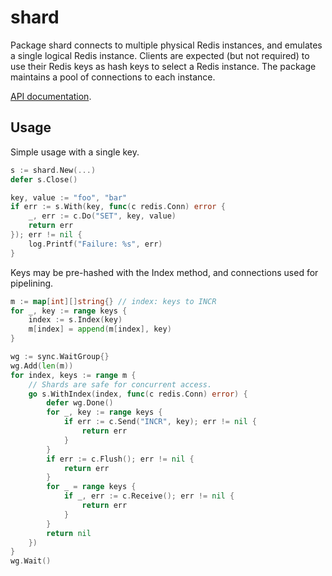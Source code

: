# shard

Package shard connects to multiple physical Redis instances, and emulates a
single logical Redis instance. Clients are expected (but not required) to use
their Redis keys as hash keys to select a Redis instance. The package
maintains a pool of connections to each instance.

[API documentation](http://godoc.org/github.com/soundcloud/roshi/shard).

## Usage

Simple usage with a single key.

```go
s := shard.New(...)
defer s.Close()

key, value := "foo", "bar"
if err := s.With(key, func(c redis.Conn) error {
	_, err := c.Do("SET", key, value)
	return err
}); err != nil {
	log.Printf("Failure: %s", err)
}
```

Keys may be pre-hashed with the Index method, and connections used for
pipelining.

```go
m := map[int][]string{} // index: keys to INCR
for _, key := range keys {
	index := s.Index(key)
	m[index] = append(m[index], key)
}

wg := sync.WaitGroup{}
wg.Add(len(m))
for index, keys := range m {
	// Shards are safe for concurrent access.
	go s.WithIndex(index, func(c redis.Conn) error) {
		defer wg.Done()
		for _, key := range keys {
			if err := c.Send("INCR", key); err != nil {
				return err
			}
		}
		if err := c.Flush(); err != nil {
			return err
		}
		for _ = range keys {
			if _, err := c.Receive(); err != nil {
				return err
			}
		}
		return nil
	})
}
wg.Wait()
```
